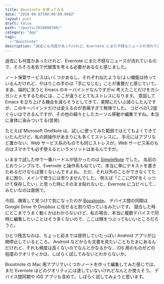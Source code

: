 ```yaml
---
title: Boostnote を使ってみる
date: "2018-09-07T00:00:00.000Z"
layout: post
draft: false
path: "/posts/2018090700/"
category: "App"
tags:
  - "Boostnote"
description: "過去にも何度かあったけれど、Evernote にまた不穏なニュースが流れているので、そろそろ本気で代替策を考える必要があるなと"
---
```

過去にも何度かあったけれど、Evernote にまた不穏なニュースが流れているので、そろそろ本気で代替策を考える必要があるなと感じました。

ノート保管サービスはいくつかあるし、それぞれ似たような/よい機能は持っているんだけれど、やはりこの手のは「手になじむ」ことが重要だと感じていて。
まあ、端的に言うと Emacs のキーバインドなんですがｗ 考えたことだけをガシガシとメモするためには、ここが違うととてもストレスになります。
意図して Emacs を立ち上げる機会を減らそうとしてきて、実際にだいぶ減らしたんですが、このキーバインドだけは変えるのが苦痛すぎて無理でした。
コピペの1,2度ぐらいはできるんですが、その他の細々としたカーソル移動や編集ですね。本当に身体に染みついてる(苦笑)

たとえば Microsoft OneNote は、試しに使ってみた範囲ではとてもよくできていたんだけど、私の誤操作があまりにも多くてストレスに。
手元にはアプリなど置かない、Web サービス系のものでも同じストレスが。Web サービス系のものはスマホでも必ず使えるというメリットはあるんですが。

いままで試した中で一番ハードルが低かったのは [SimpleNote](https://simplenote.com/) でした。
名前のとおりシンプルで、Evernote と操作系も似ていて、本当に単にテキストを書きためるだけならば悪くないんですよね。
ただ、それ以外のことができなくてたまに困り、メインで使うには至りませんでした。
例えば「ここにPDFをくっつけて保存したい」と思った時にそのまま貼れないと、Evernote にコピペして… みたいなのは面倒で。

今回、検索して見つけて気になったのが [Boostnote](https://boostnote.io/)。
デバイス間の同期は Google Drive や Dropbox に任せると割り切っているみたいです。
競合した時にどこまでうまく動くかはわからないけど、私の場合、本当に複数デバイスで同時に編集したいことはそう多くないので、ここは眼をつぶってもいいところだろうと。

ひとつ残念なのは、ちょっと前までは提供していたっぽい Android アプリが公開停止しているところ。
Android などからも文書を見たいこともたまにあるんだけれど、それも頻度は高くないのでなんとかなるかな…
iOS 用のものがどの程度のクオリティかは、しばらく試してみないとわからないか。

Boostnote の Mac 用アプリでいくつかノートを作って編集してみた感じでは、まだ Evernote ほどのクオリティには達していないけれどなんとか使えそう。
デバイス間同期や iOS アプリも含めて、しばらく試してみようと思います。
